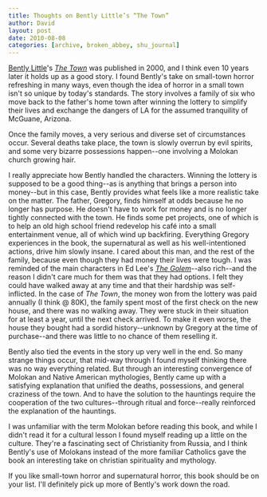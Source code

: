 ```yaml
---
title: Thoughts on Bently Little’s “The Town”
author: David
layout: post
date: 2010-08-08
categories: [archive, broken_abbey, shu_journal]
---
```


[Bently Little](http://bit.ly/ayRVNF)'s [_The Town_](http://amzn.to/a5BpnT) was
published in 2000, and I think even 10 years later it holds up as a good story.
I found Bently's take on small-town horror refreshing in many ways, even though
the idea of horror in a small town isn't so unique by today's standards. The
story involves a family of six who move back to the father's home town after
winning the lottery to simplify their lives and exchange the dangers of LA for
the assumed tranquility of McGuane, Arizona.

Once the family moves, a very serious and diverse set of circumstances occur.
Several deaths take place, the town is slowly overrun by evil spirits, and some
very bizarre possessions happen--one involving a Molokan church growing hair.

I really appreciate how Bently handled the characters. Winning the lottery is
supposed to be a good thing--as is anything that brings a person into money--but
in this case, Bently provides what feels like a more realistic take on the
matter. The father, Gregory, finds himself at odds because he no longer has
purpose. He doesn't have to work for money and is no longer tightly connected
with the town. He finds some pet projects, one of which is to help an old high
school friend redevelop his café into a small entertainment venue, all of which
wind up backfiring. Everything Gregory experiences in the book, the supernatural
as well as his well-intentioned actions, drive him slowly insane. I cared about
this man, and the rest of the family, because even though they had money their
lives were tough. I was reminded of the main characters in Ed Lee's
[_The Golem_](http://amzn.to/cjs1rX)--also rich--and the reason I didn't care
much for them was that they had options. I felt they could have walked away at
any time and that their hardship was self-inflicted. In the case of _The Town_,
the money won from the lottery was paid annually (I think @ 80K), the family
spent most of the first check on the new house, and there was no walking away.
They were stuck in their situation for at least a year, until the next check
arrived. To make it even worse, the house they bought had a sordid
history--unknown by Gregory at the time of purchase--and there was little to no
chance of them reselling it.

Bently also tied the events in the story up very well in the end. So many
strange things occur, that mid-way through I found myself thinking there was no
way everything related. But through an interesting convergence of Molokan and
Native American mythologies, Bently came up with a satisfying explanation that
unified the deaths, possessions, and general craziness of the town. And to have
the solution to the hauntings require the cooperation of the two
cultures--through ritual and force--really reinforced the explanation of the
hauntings.

I was unfamiliar with the term Molokan before reading this book, and while I
didn't read it for a cultural lesson I found myself reading up a little on the
culture. They're a fascinating sect of Christianity from Russia, and I think
Bently's use of Molokans instead of the more familiar Catholics gave the book an
interesting take on christian spirituality and mythology.

If you like small-town horror and supernatural horror, this book should be on
your list. I'll definitely pick up more of Bently's work down the road.
